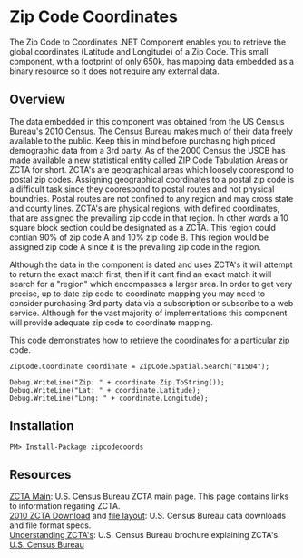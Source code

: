 Zip Code Coordinates
=============

The Zip Code to Coordinates .NET Component enables you to retrieve the global coordinates (Latitude and Longitude) of a Zip Code. This small component, with a footprint of only 650k, has mapping data embedded as a binary resource so it does not require any external data.

Overview
------------

The data embedded in this component was obtained from the US Census Bureau's 2010 Census. The Census Bureau makes much of their data freely available to the public. Keep this in mind before purchasing high priced demographic data from a 3rd party. As of the 2000 Census the USCB has made available a new statistical entity called ZIP Code Tabulation Areas or ZCTA for short. ZCTA's are geographical areas which loosely coorespond to postal zip codes. Assigning geographical coordinates to a postal zip code is a difficult task since they coorespond to postal routes and not physical boundries. Postal routes are not confined to any region and may cross state and county lines. ZCTA's are physical regions, with defined coordinates, that are assigned the prevailing zip code in that region. In other words a 10 square block section could be designated as a ZCTA. This region could contian 90% of zip code A and 10% zip code B. This region would be assigned zip code A since it is the prevailing zip code in the region.  

Although the data in the component is dated and uses ZCTA's it will attempt to return the exact match first, then if it cant find an exact match it will search for a "region" which encompasses a larger area. In order to get very precise, up to date zip code to coordinate mapping you may need to consider purchasing 3rd party data via a subscription or subscribe to a web service. Although for the vast majority of implementations this component will provide adequate zip code to coordinate mapping.  

This code demonstrates how to retrieve the coordinates for a particular zip code.  

    ZipCode.Coordinate coordinate = ZipCode.Spatial.Search("81504");

    Debug.WriteLine("Zip: " + coordinate.Zip.ToString());
    Debug.WriteLine("Lat: " + coordinate.Latitude);
    Debug.WriteLine("Long: " + coordinate.Longitude);

Installation
------------

    PM> Install-Package zipcodecoords
	
Resources
------------

[ZCTA Main](http://www.census.gov/geo/ZCTA/zcta.html): U.S. Census Bureau ZCTA main page. This page contains links to information regaring ZCTA.  
[2010 ZCTA Download](http://www.census.gov/geo/www/gazetteer/gazetteer2010.html) and [file layout](http://www.census.gov/geo/www/gazetteer/gazetteer2010_layout.html#zcta): U.S. Census Bureau data downloads and file format specs.  
[Understanding ZCTA's](http://www.census.gov/geo/ZCTA/short_sdc_zcta.pdf): U.S. Census Bureau brochure explaining ZCTA's.  
[U.S. Census Bureau](http://www.census.gov)